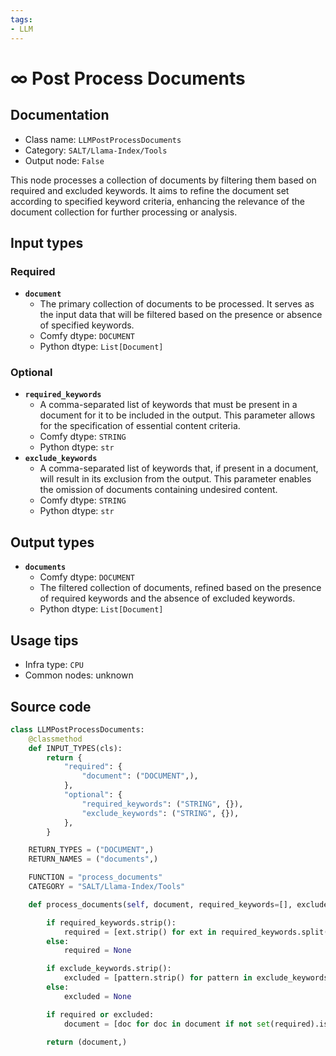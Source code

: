 ```yaml
---
tags:
- LLM
---
```


# ∞ Post Process Documents
## Documentation
- Class name: `LLMPostProcessDocuments`
- Category: `SALT/Llama-Index/Tools`
- Output node: `False`

This node processes a collection of documents by filtering them based on required and excluded keywords. It aims to refine the document set according to specified keyword criteria, enhancing the relevance of the document collection for further processing or analysis.
## Input types
### Required
- **`document`**
    - The primary collection of documents to be processed. It serves as the input data that will be filtered based on the presence or absence of specified keywords.
    - Comfy dtype: `DOCUMENT`
    - Python dtype: `List[Document]`
### Optional
- **`required_keywords`**
    - A comma-separated list of keywords that must be present in a document for it to be included in the output. This parameter allows for the specification of essential content criteria.
    - Comfy dtype: `STRING`
    - Python dtype: `str`
- **`exclude_keywords`**
    - A comma-separated list of keywords that, if present in a document, will result in its exclusion from the output. This parameter enables the omission of documents containing undesired content.
    - Comfy dtype: `STRING`
    - Python dtype: `str`
## Output types
- **`documents`**
    - Comfy dtype: `DOCUMENT`
    - The filtered collection of documents, refined based on the presence of required keywords and the absence of excluded keywords.
    - Python dtype: `List[Document]`
## Usage tips
- Infra type: `CPU`
- Common nodes: unknown


## Source code
```python
class LLMPostProcessDocuments:
    @classmethod
    def INPUT_TYPES(cls):
        return {
            "required": {
                "document": ("DOCUMENT",),
            },
            "optional": {
                "required_keywords": ("STRING", {}),
                "exclude_keywords": ("STRING", {}),
            },
        }

    RETURN_TYPES = ("DOCUMENT",)
    RETURN_NAMES = ("documents",)

    FUNCTION = "process_documents"
    CATEGORY = "SALT/Llama-Index/Tools"

    def process_documents(self, document, required_keywords=[], exclude_keywords=[]):

        if required_keywords.strip():
            required = [ext.strip() for ext in required_keywords.split(",") if ext.strip()]
        else:
            required = None

        if exclude_keywords.strip():
            excluded = [pattern.strip() for pattern in exclude_keywords.split(",") if pattern.strip()]
        else:
            excluded = None

        if required or excluded:
            document = [doc for doc in document if not set(required).isdisjoint(doc.keywords) and set(excluded).isdisjoint(doc.keywords)]

        return (document,)

```
